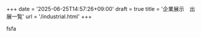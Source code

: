 +++
date = '2025-06-25T14:57:26+09:00'
draft = true
title = '企業展示　出展一覧'
url = '/industrial.html'
+++

fsfa